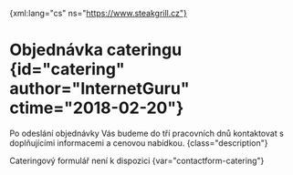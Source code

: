 
{xml:lang="cs" ns="https://www.steakgrill.cz"}

# Objednávka cateringu {id="catering" author="InternetGuru" ctime="2018-02-20"}

Po odeslání objednávky Vás budeme do tří pracovních dnů kontaktovat s doplňujícími informacemi a cenovou nabídkou. {class="description"}

Cateringový formulář není k dispozici {var="contactform-catering"}
